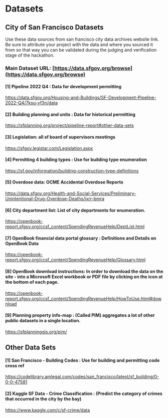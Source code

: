 # Datasets

## City of San Francisco Datasets
Use these data sources from san francisco city data archives
website link. Be sure to attribute your project with the data and where you sourced it from so that way you can be validated during the judging and verification stage of the hackathon. 

### Main Dataset URL:  [https://data.sfgov.org/browse](https://data.sfgov.org/browse)

#### [1] Pipeline 2022 Q4 : Data for development permitting
https://data.sfgov.org/Housing-and-Buildings/SF-Development-Pipeline-2022-Q4/7ksu-vf3n/data

#### [2] Building planning and units : Data for historical permitting 
https://sfplanning.org/project/pipeline-report#other-data-sets

#### [3] Legislation: all sf board of supervisors meetings
https://sfgov.legistar.com/Legislation.aspx

#### [4]  Permitting 4 building types : Use for building type enumeration
https://sf.gov/information/building-construction-type-definitions


#### [5] Overdose data:  OCME Accidental Overdose Reports
https://data.sfgov.org/Health-and-Social-Services/Preliminary-Unintentional-Drug-Overdose-Deaths/jxrr-bmra

#### [6] City department list: List of city departments for enumeration.
https://openbook-report.sfgov.org/ccsf_content/SpendingRevenueHelp/DeptList.html

#### [7] OpenBook  financial data portal glossary : Definitions and Details on OpenBook Data
https://openbook-report.sfgov.org/ccsf_content/SpendingRevenueHelp/Glossary.html

#### [8] OpenBook download instructions: In order to download the data on the site - into a Microsoft Excel workbook or PDF file by clicking on the icon at the bottom of each page.
https://openbook-report.sfgov.org/ccsf_content/SpendingRevenueHelp/HowToUse.html#download

#### [9] Planning property info-map :  (Called PIM) aggregates a lot of other public datasets in a single location. 
https://sfplanninggis.org/pim/


## Other Data Sets

#### [1] San Francisco - Building Codes : Use for building and permitting code cross ref
https://codelibrary.amlegal.com/codes/san_francisco/latest/sf_building/0-0-0-47581

#### [2] Kaggle SF Data - Crime Classification : (Predict the category of crimes that occurred in the city by the bay)
https://www.kaggle.com/c/sf-crime/data
